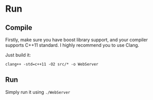 # Run

## Compile
Firstly, make sure you have boost library support, and your compiler supports C++11 standard.
I highly recommend you to use Clang.

Just build it:
```
clang++ -std=c++11 -O2 src/* -o WebServer
```

## Run
Simply run it using `./WebServer`